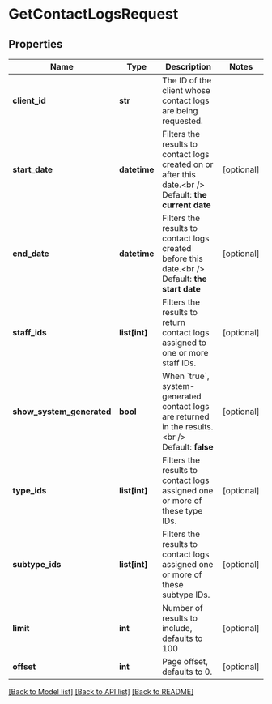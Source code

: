 # GetContactLogsRequest

## Properties
Name | Type | Description | Notes
------------ | ------------- | ------------- | -------------
**client_id** | **str** | The ID of the client whose contact logs are being requested. | 
**start_date** | **datetime** | Filters the results to contact logs created on or after this date.&lt;br /&gt;  Default: **the current date** | [optional] 
**end_date** | **datetime** | Filters the results to contact logs created before this date.&lt;br /&gt;  Default: **the start date** | [optional] 
**staff_ids** | **list[int]** | Filters the results to return contact logs assigned to one or more staff IDs. | [optional] 
**show_system_generated** | **bool** | When &#x60;true&#x60;, system-generated contact logs are returned in the results.&lt;br /&gt;  Default: **false** | [optional] 
**type_ids** | **list[int]** | Filters the results to contact logs assigned one or more of these type IDs. | [optional] 
**subtype_ids** | **list[int]** | Filters the results to contact logs assigned one or more of these subtype IDs. | [optional] 
**limit** | **int** | Number of results to include, defaults to 100 | [optional] 
**offset** | **int** | Page offset, defaults to 0. | [optional] 

[[Back to Model list]](../README.md#documentation-for-models) [[Back to API list]](../README.md#documentation-for-api-endpoints) [[Back to README]](../README.md)


